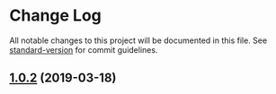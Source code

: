 # Change Log

All notable changes to this project will be documented in this file. See [standard-version](https://github.com/conventional-changelog/standard-version) for commit guidelines.

## [1.0.2](https://github.com/hisasann/create-ts-nuxt-page/compare/v1.0.1...v1.0.2) (2019-03-18)
